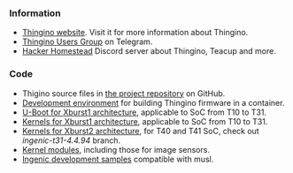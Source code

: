 ### Information

- [Thingino website](https://thingino.com/). Visit it for more information about Thingino.
- [Thingino Users Group](https://t.me/thingino) on Telegram.
- [Hacker Homestead](https://discord.gg/gFc9jR2eXV) Discord server about Thingino, Teacup and more.

### Code

- Thigino source files in [the project repository](https://github.com/themactep/thingino-firmware) on GitHub.
- [Development environment](https://github.com/themactep/docker-worker) for building Thingino firmware in a container.
- [U-Boot for Xburst1 architecture](https://github.com/gtxaspec/u-boot-ingenic), applicable to SoC from T10 to T31.
- [Kernels for Xburst1 architecture](https://github.com/gtxaspec/openipc_linux/tree/ingenic-t31), applicable to SoC from T10 to T31.
- [Kernels for Xburst2 architecture](https://github.com/gtxaspec/openipc_linux/tree/ingenic-t31-4.4.94), for T40 and T41 SoC, check out _ingenic-t31-4.4.94_ branch.
- [Kernel modules](https://github.com/themactep/ingenic-sdk), including those for image sensors.
- [Ingenic development samples](https://github.com/gtxaspec/libimp-samples-musl) compatible with musl.
